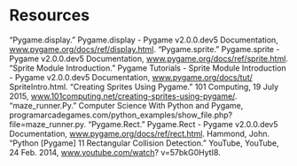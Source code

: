 # Resources

“Pygame.display.” Pygame.display - Pygame v2.0.0.dev5 Documentation, www.pygame.org/docs/ref/display.html.
“Pygame.sprite.” Pygame.sprite - Pygame v2.0.0.dev5 Documentation, www.pygame.org/docs/ref/sprite.html.
“Sprite Module Introduction.” Pygame Tutorials - Sprite Module Introduction - Pygame v2.0.0.dev5 Documentation, www.pygame.org/docs/tut/    SpriteIntro.html.
“Creating Sprites Using Pygame.” 101 Computing, 19 July 2015, www.101computing.net/creating-sprites-using-pygame/.
“maze_runner.Py.” Computer Science With Python and Pygame, programarcadegames.com/python_examples/show_file.php?file=maze_runner.py.
“Pygame.Rect.” Pygame.Rect - Pygame v2.0.0.dev5 Documentation, www.pygame.org/docs/ref/rect.html.
Hammond, John. “Python [Pygame] 11 Rectangular Collision Detection.” YouTube, YouTube, 24 Feb. 2014, www.youtube.com/watch? 
    v=57bkG0HytI8.